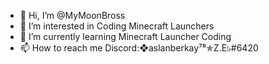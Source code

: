 - 👋 Hi, I’m @MyMoonBross
- 👀 I’m interested in Coding Minecraft Launchers
- 🌱 I’m currently learning Minecraft Launcher Coding
- 📫 How to reach me Discord:❖aslanberkay⁷⁸✯Z.E๖#6420

<!---
MyMoonBross/MyMoonBross is a ✨ special ✨ repository because its `README.md` (this file) appears on your GitHub profile.
You can click the Preview link to take a look at your changes.
--->
